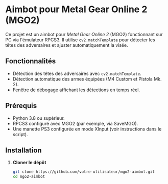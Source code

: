 # Aimbot pour Metal Gear Online 2 (MGO2)

Ce projet est un aimbot pour *Metal Gear Online 2* (MGO2) fonctionnant sur PC via l'émulateur RPCS3. Il utilise `cv2.matchTemplate` pour détecter les têtes des adversaires et ajuster automatiquement la visée.

## Fonctionnalités
- Détection des têtes des adversaires avec `cv2.matchTemplate`.
- Détection automatique des armes équipées (M4 Custom et Pistola Mk. 2).
- Fenêtre de débogage affichant les détections en temps réel.

## Prérequis
- Python 3.8 ou supérieur.
- RPCS3 configuré avec MGO2 (par exemple, via SaveMGO).
- Une manette PS3 configurée en mode XInput (voir instructions dans le script).

## Installation

1. **Cloner le dépôt**
   ```bash
   git clone https://github.com/votre-utilisateur/mgo2-aimbot.git
   cd mgo2-aimbot
